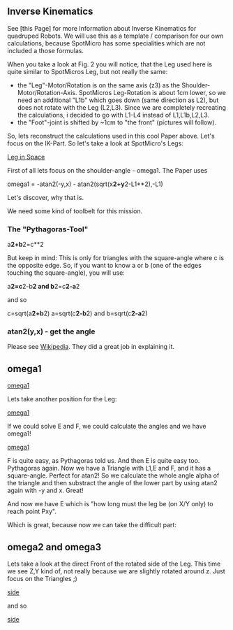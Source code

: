 ## Inverse Kinematics

See [this Page] for more Information about Inverse Kinematics for quadruped Robots.
We will use this as a template / comparison for our own calculations, because
SpotMicro has some specialities which are not included a those formulas.

When you take a look at Fig. 2 you will notice, that the Leg used here is quite similar to 
SpotMicros Leg, but not really the same:

- the "Leg"-Motor/Rotation is on the same axis (z3) as the Shoulder-Motor/Rotation-Axis.
  SpotMicros Leg-Rotation is about 1cm lower, so we need an additional "L1b" which goes down (same direction as L2),
  but does not rotate with the Leg (L2,L3). Since we are completely recreating the calculations, i decided to go with
  L1-L4 instead of L1,L1b,L2,L3. 
- the "Foot"-joint is shifted by ~1cm to "the front" (pictures will follow). 

So, lets reconstruct the calculations used in this cool Paper above. 
Let's focus on the IK-Part.
So let's take a look at SpotMicro's Legs:

[Leg in Space](../Images/leg_in_space.jpg)

First of all lets focus on the shoulder-angle - omega1.
The Paper uses

omega1 = -atan2(-y,x) - atan2(sqrt(x**2+y**2-L1**2),-L1)

Let's discover, why that is.

We need some kind of toolbelt for this mission.

### The "Pythagoras-Tool"

a**2+b**2=c**2

But keep in mind: This is only for triangles with the square-angle where c is the opposite edge.
So, if you want to know a or b (one of the edges touching the square-angle), you will use:

a**2=c**2-b**2 and b**2=c**2-a**2

and so

c=sqrt(a**2+b**2)
a=sqrt(c**2-b**2) and b=sqrt(c**2-a**2)

### atan2(y,x) - get the angle

Please see [Wikipedia](https://en.wikipedia.org/wiki/Atan2). They did a great job in explaining it. 

## omega1

[omega1](../Images/leg_front.jpg)

Lets take another position for the Leg:

[omega1](../Images/leg_front_notsolved.jpg)

If we could solve E and F, we could calculate the angles and we have omega1!

[omega1](../Images/leg_front_solved.jpg)

F is quite easy, as Pythagoras told us. And then E is quite easy too. Pythagoras again. 
Now we have a Triangle with L1,E and F, and it has a square-angle. Perfect for atan2!
So we calculate the whole angle alpha of the triangle and then substract the angle 
of the lower part by using atan2 again with -y and x. Great!

And now we have E which is "how long must the leg be (on X/Y only) to reach point Pxy".

Which is great, because now we can take the difficult part:

## omega2 and omega3

Lets take a look at the direct Front of the rotated side of the Leg. This time we see Z,Y kind of, not really because we are slightly rotated around z. Just focus on the Triangles ;)

[side](../Images/leg_side.jpg)

and so

[side](../Images/leg_side_2.jpg)
















